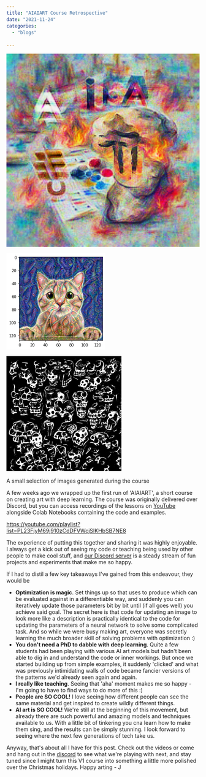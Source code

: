 ```yaml
---
title: "AIAIART Course Retrospective"
date: "2021-11-24"
categories:
  - "blogs"

---
```


![](images/download-4.png)

![](images/cat_progress2.png)

![](images/step0299.png)

A small selection of images generated during the course

A few weeks ago we wrapped up the first run of 'AIAIART', a short course on creating art with deep learning. The course was originally delivered over Discord, but you can access recordings of the lessons on [YouTube](https://youtube.com/playlist?list=PL23FjyM69j910zCdDFVWcjSIKHbSB7NE8) alongside Colab Notebooks containing the code and examples.

https://youtube.com/playlist?list=PL23FjyM69j910zCdDFVWcjSIKHbSB7NE8

The experience of putting this together and sharing it was highly enjoyable. I always get a kick out of seeing my code or teaching being used by other people to make cool stuff, and [our Discord server](https://discord.gg/vDwGFQTKrW) is a steady stream of fun projects and experiments that make me so happy.

If I had to distil a few key takeaways I've gained from this endeavour, they would be

- **Optimization is magic**. Set things up so that <some function> uses <some parameters> to produce <some output> which can be evaluated against <some goal> in a differentiable way, and suddenly you can iteratively update those parameters bit by bit until (if all goes well) you achieve said goal. The secret here is that code for updating an image to look more like a description is practically identical to the code for updating the parameters of a neural network to solve some complicated task. And so while we were busy making art, everyone was secretly learning the much broader skill of solving problems with optimization :)
- **You don't need a PhD to dabble with deep learning**. Quite a few students had been playing with various AI art models but hadn't been able to dig in and understand the code or inner workings. But once we started building up from simple examples, it suddenly 'clicked' and what was previously intimidating walls of code became fancier versions of the patterns we'd already seen again and again.
- **I really like teaching**. Seeing that 'aha' moment makes me so happy - I'm going to have to find ways to do more of this :)
- **People are SO COOL!** I love seeing how different people can see the same material and get inspired to create wildly different things.
- **AI art is SO COOL!** We're still at the beginning of this movement, but already there are such powerful and amazing models and techniques available to us. With a little bit of tinkering you cna learn how to make them sing, and the results can be simply stunning. I look forward to seeing where the next few generations of tech take us.

Anyway, that's about all I have for this post. Check out the videos or come and hang out in the [discord](https://discord.gg/vDwGFQTKrW) to see what we're playing with next, and stay tuned since I might turn this V1 course into something a little more polished over the Christmas holidays. Happy arting - J
